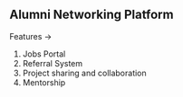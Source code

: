 ## Alumni Networking Platform

Features ->
1. Jobs Portal
2. Referral System
3. Project sharing and collaboration
4. Mentorship









<!--// a code file i might need later 
 <div className="flex justify-center"> 
        <div className=" text-wrap rounded-lg shadow-md bg-white-100 w-11/12">
          <div className="flex justify-between">
            <p className=" p-1 font-bold text-gray-800">{props.jobPosition}</p>
            <p className="flex justify-end">
              {" "}
              <button className="text-white bg-gradient-to-r from-primaryPink via-pink-500 to-pink-600 hover:bg-gradient-to-br shadow-lg shadow-pink-500/50 font-medium rounded-lg text-xs px-5 py-1.5 text-center m-2">
                Request for Referall
              </button>
            </p>
          </div>
          <p className=" p-2 font-semibold text-gray-500">{props.company}</p>

          <div className=" flex m-2 ml-3">
            <img src={Location} alt="Location" className="w-4 h-4 m-1" />
            {props.location}
          </div>

          <div className="flex items-center m-2 ml-3 text-md">
            <img src={StartDate} alt="Start Date" className="w-4 h-4  " />
            {/* <p style={{letterSpacing: '0.05rem'}}>START DATE:</p> */}
            <p className="ml-2">{props.startDate}</p>
          </div>
          <div className="flex items-center m-2 ml-3">
            <img src={Stipend} alt="Stipend" className="w-4 h-4" />
            {/* <p>Stipend</p> */}
            <p className="ml-2">{props.stipend}</p>
          </div>
          <div className="flex items-center m-2 ml-3">
            <img src={Batch} alt="Batch" className="w-4 h-4" />
            {/* <p>Batch</p> */}
            <p className="ml-2">{props.batch}</p>
          </div>
          <div className="flex items-center m-2 ml-3">
            <img src={Clock} alt="Posted By" className="w-4 h-4" />
            {/* <p>Posted By</p> */}
            <p className="ml-2">{props.postedBy}</p>
          </div>
          <div className=" flex items-center m-2 ml-3 ">
            <img src={Clock} alt="posted at" className="w-4 h-4  " />
            <p className="ml-2">{props.posted}</p>
          </div>

          <div className="flex justify-evenly">
            <PrimaryButton name="Apply" />
            <BorderButton name="View Profile" />
          </div>
        </div>
       </div> -->